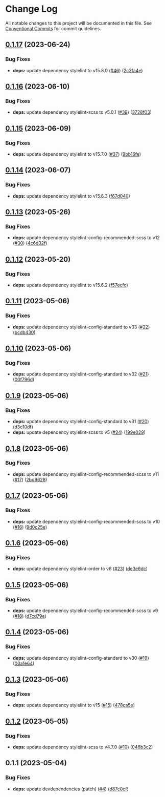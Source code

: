 # Change Log

All notable changes to this project will be documented in this file. See [Conventional Commits](https://conventionalcommits.org) for commit guidelines.

## [0.1.17](https://github.com/ivuorinen/base-configs/compare/@ivuorinen/stylelint-config@0.1.16...@ivuorinen/stylelint-config@0.1.17) (2023-06-24)

### Bug Fixes

- **deps:** update dependency stylelint to v15.8.0 ([#46](https://github.com/ivuorinen/base-configs/issues/46)) ([2c2fa4e](https://github.com/ivuorinen/base-configs/commit/2c2fa4eee7ee8803f916d7d5331334aebd822b29))

## [0.1.16](https://github.com/ivuorinen/base-configs/compare/@ivuorinen/stylelint-config@0.1.15...@ivuorinen/stylelint-config@0.1.16) (2023-06-10)

### Bug Fixes

- **deps:** update dependency stylelint-scss to v5.0.1 ([#39](https://github.com/ivuorinen/base-configs/issues/39)) ([3728f03](https://github.com/ivuorinen/base-configs/commit/3728f034c59c9764b29603161c569ae67df69fd2))

## [0.1.15](https://github.com/ivuorinen/base-configs/compare/@ivuorinen/stylelint-config@0.1.14...@ivuorinen/stylelint-config@0.1.15) (2023-06-09)

### Bug Fixes

- **deps:** update dependency stylelint to v15.7.0 ([#37](https://github.com/ivuorinen/base-configs/issues/37)) ([9bb16fe](https://github.com/ivuorinen/base-configs/commit/9bb16fe93f04dce92d88a83600136ea0d4b12535))

## [0.1.14](https://github.com/ivuorinen/base-configs/compare/@ivuorinen/stylelint-config@0.1.13...@ivuorinen/stylelint-config@0.1.14) (2023-06-07)

### Bug Fixes

- **deps:** update dependency stylelint to v15.6.3 ([f67d040](https://github.com/ivuorinen/base-configs/commit/f67d0400e9c1f3c73156a9db842c14f14ba8fee3))

## [0.1.13](https://github.com/ivuorinen/base-configs/compare/@ivuorinen/stylelint-config@0.1.12...@ivuorinen/stylelint-config@0.1.13) (2023-05-26)

### Bug Fixes

- **deps:** update dependency stylelint-config-recommended-scss to v12 ([#30](https://github.com/ivuorinen/base-configs/issues/30)) ([4c6d32f](https://github.com/ivuorinen/base-configs/commit/4c6d32ff5ff5164bd5301f5ae9e47972c2947d61))

## [0.1.12](https://github.com/ivuorinen/base-configs/compare/@ivuorinen/stylelint-config@0.1.11...@ivuorinen/stylelint-config@0.1.12) (2023-05-20)

### Bug Fixes

- **deps:** update dependency stylelint to v15.6.2 ([f57ecfc](https://github.com/ivuorinen/base-configs/commit/f57ecfcdba8fe4114b3d89645f1a54e0c830f497))

## [0.1.11](https://github.com/ivuorinen/base-configs/compare/@ivuorinen/stylelint-config@0.1.10...@ivuorinen/stylelint-config@0.1.11) (2023-05-06)

### Bug Fixes

- **deps:** update dependency stylelint-config-standard to v33 ([#22](https://github.com/ivuorinen/base-configs/issues/22)) ([bcdb430](https://github.com/ivuorinen/base-configs/commit/bcdb430b04faf0cb49a0ea67277a4d9be830fef4))

## [0.1.10](https://github.com/ivuorinen/base-configs/compare/@ivuorinen/stylelint-config@0.1.9...@ivuorinen/stylelint-config@0.1.10) (2023-05-06)

### Bug Fixes

- **deps:** update dependency stylelint-config-standard to v32 ([#21](https://github.com/ivuorinen/base-configs/issues/21)) ([00f796d](https://github.com/ivuorinen/base-configs/commit/00f796da2d9c9165ecfeb3655b5a741af43b11de))

## [0.1.9](https://github.com/ivuorinen/base-configs/compare/@ivuorinen/stylelint-config@0.1.8...@ivuorinen/stylelint-config@0.1.9) (2023-05-06)

### Bug Fixes

- **deps:** update dependency stylelint-config-standard to v31 ([#20](https://github.com/ivuorinen/base-configs/issues/20)) ([d3c10df](https://github.com/ivuorinen/base-configs/commit/d3c10df2a753a6b73a1079eef6cbfe8dea3ab4ad))
- **deps:** update dependency stylelint-scss to v5 ([#24](https://github.com/ivuorinen/base-configs/issues/24)) ([199e029](https://github.com/ivuorinen/base-configs/commit/199e02975a7659095015f3bac48f39b6eaac666d))

## [0.1.8](https://github.com/ivuorinen/base-configs/compare/@ivuorinen/stylelint-config@0.1.7...@ivuorinen/stylelint-config@0.1.8) (2023-05-06)

### Bug Fixes

- **deps:** update dependency stylelint-config-recommended-scss to v11 ([#17](https://github.com/ivuorinen/base-configs/issues/17)) ([2bd9628](https://github.com/ivuorinen/base-configs/commit/2bd9628e8d7a175a8f937ec8cd9abc032d884596))

## [0.1.7](https://github.com/ivuorinen/base-configs/compare/@ivuorinen/stylelint-config@0.1.6...@ivuorinen/stylelint-config@0.1.7) (2023-05-06)

### Bug Fixes

- **deps:** update dependency stylelint-config-recommended-scss to v10 ([#16](https://github.com/ivuorinen/base-configs/issues/16)) ([9d0c25e](https://github.com/ivuorinen/base-configs/commit/9d0c25ecd81b5af13f744c00d1b112d6e7792b49))

## [0.1.6](https://github.com/ivuorinen/base-configs/compare/@ivuorinen/stylelint-config@0.1.5...@ivuorinen/stylelint-config@0.1.6) (2023-05-06)

### Bug Fixes

- **deps:** update dependency stylelint-order to v6 ([#23](https://github.com/ivuorinen/base-configs/issues/23)) ([de3e6dc](https://github.com/ivuorinen/base-configs/commit/de3e6dc75f9b63d2b1a19c143f58de2dad312217))

## [0.1.5](https://github.com/ivuorinen/base-configs/compare/@ivuorinen/stylelint-config@0.1.4...@ivuorinen/stylelint-config@0.1.5) (2023-05-06)

### Bug Fixes

- **deps:** update dependency stylelint-config-recommended-scss to v9 ([#18](https://github.com/ivuorinen/base-configs/issues/18)) ([d7cd79e](https://github.com/ivuorinen/base-configs/commit/d7cd79ee14689c3e3592bace768663f69f5dec2d))

## [0.1.4](https://github.com/ivuorinen/base-configs/compare/@ivuorinen/stylelint-config@0.1.3...@ivuorinen/stylelint-config@0.1.4) (2023-05-06)

### Bug Fixes

- **deps:** update dependency stylelint-config-standard to v30 ([#19](https://github.com/ivuorinen/base-configs/issues/19)) ([00a1e64](https://github.com/ivuorinen/base-configs/commit/00a1e64fccd502bc1b1fa18af9a2ce8988648e40))

## [0.1.3](https://github.com/ivuorinen/base-configs/compare/@ivuorinen/stylelint-config@0.1.2...@ivuorinen/stylelint-config@0.1.3) (2023-05-06)

### Bug Fixes

- **deps:** update dependency stylelint to v15 ([#15](https://github.com/ivuorinen/base-configs/issues/15)) ([478ca5e](https://github.com/ivuorinen/base-configs/commit/478ca5e81c9b411eff3d6fac06c7d8e8ee41db6a))

## [0.1.2](https://github.com/ivuorinen/base-configs/compare/@ivuorinen/stylelint-config@0.1.1...@ivuorinen/stylelint-config@0.1.2) (2023-05-05)

### Bug Fixes

- **deps:** update dependency stylelint-scss to v4.7.0 ([#10](https://github.com/ivuorinen/base-configs/issues/10)) ([046b3c2](https://github.com/ivuorinen/base-configs/commit/046b3c206b04d570daaa7de6051d1c90db9aa221))

## 0.1.1 (2023-05-04)

### Bug Fixes

- **deps:** update devdependencies (patch) ([#4](https://github.com/ivuorinen/base-configs/issues/4)) ([d87c0cf](https://github.com/ivuorinen/base-configs/commit/d87c0cf5fd2494b0577086e590b72f4ec7bb30ee))
